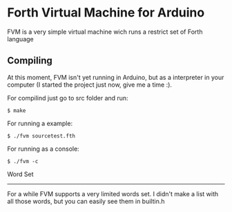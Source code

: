 Forth Virtual Machine for Arduino
=================================

FVM is a very simple virtual machine wich runs a restrict set of Forth language

Compiling
---------

At this moment, FVM isn't yet running in Arduino, but as a interpreter in your computer (I started the project just now, give me a time :).

For compilind just go to src folder and run:

	$ make

For running a example:

	$ ./fvm sourcetest.fth

For running as a console:

	$ ./fvm -c

Word Set
________

For a while FVM supports a very limited words set. I didn't make a list with all those words, but you can easily see them in builtin.h

